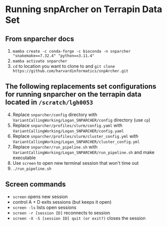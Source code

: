 # Running snpArcher on Terrapin Data Set 
## From snparcher docs
1. `mamba create -c conda-forge -c bioconda -n snparcher "snakemake==7.32.4" "python==3.11.4"`
2. `mamba activate snparcher` 
3. `cd` to location you want to clone to and `git clone https://github.com/harvardinformatics/snpArcher.git`
## The following replacements set configurations for running snparcher on the terrapin data located in `/scratch/lgh0053`
4. Replace `snparcher/config` directory with `VariantCallingWorking/Logan_SNPARCHER/config` directory (use `cp`)
5. Replace `snparcher/profiles/slurm/config.yaml` with `VariantCallingWorking/Logan_SNPARCHER/config.yaml`
6. Replace `snparcher/profiles/slurm/cluster_config.yml` with `VariantCallingWorking/Logan_SNPARCHER/cluster_config.yml`
7. Replace `snparcher/run_pipeline.sh` with `VariantCallingWorking/Logan_SNPARCHER/run_pipeline.sh` and make executable
8. Use `screen` to open new terminal session that won't time out
9. `./run_pipeline.sh`

## Screen commands
* `screen` opens new session
* control A + D exits sessions (but keeps it open)
* `screen -ls` lists open sessions
* `screen -r [session ID]` reconnects to session
* `screen -X -S [session ID] quit (or exit?)` closes the session

